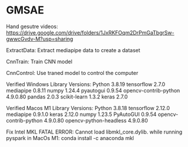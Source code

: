 # GMSAE
Hand gesutre videos: https://drive.google.com/drive/folders/1JxRKFOqm2DrPmGaTbgrSw-gwwcGvdv-M?usp=sharing 

ExtractData: Extract mediapipe data to create a dataset

CnnTrain: Train CNN model

CnnControl: Use traned model to control the computer

Verified Windows Library Versions:
Python                    3.8.19
tensorflow                2.7.0
mediapipe                 0.8.11
numpy                     1.24.4 
pyautogui                 0.9.54
opencv-contrib-python     4.9.0.80
pandas                    2.0.3
scikit-learn              1.3.2
keras                     2.7.0

Verified Macos M1 Library Versions:
Python                       3.8.18
tensorflow                   2.12.0
mediapipe                    0.9.1.0
keras                        2.12.0
numpy                        1.23.5
PyAutoGUI                    0.9.54
opencv-contrib-python        4.9.0.80
opencv-python-headless       4.9.0.80

Fix Intel MKL FATAL ERROR: Cannot load libmkl_core.dylib. while running pyspark in MacOs M1:
conda install -c anaconda mkl
